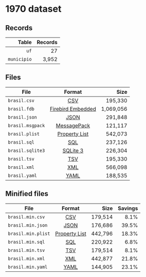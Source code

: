# 1970 dataset

## Records

|       Table | Records |
| -----------:| -------:|
|        `uf` |      27 |
| `municipio` |   3,952 |

## Files

| File             | Format                                                                                 |      Size |
| ---------------- |:--------------------------------------------------------------------------------------:| ---------:|
| `brasil.csv`     | [CSV](https://en.wikipedia.org/wiki/Comma-separated_values)                            |   195,330 |
| `brasil.fdb`     | [Firebird Embedded](https://en.wikipedia.org/wiki/Embedded_database#Firebird_Embedded) | 1,069,056 |
| `brasil.json`    | [JSON](https://en.wikipedia.org/wiki/JSON)                                             |   291,848 |
| `brasil.msgpack` | [MessagePack](https://en.wikipedia.org/wiki/MessagePack)                               |   121,117 |
| `brasil.plist`   | [Property List](https://en.wikipedia.org/wiki/Property_list)                           |   542,073 |
| `brasil.sql`     | [SQL](https://en.wikipedia.org/wiki/SQL)                                               |   237,126 |
| `brasil.sqlite3` | [SQLite 3](https://en.wikipedia.org/wiki/SQLite)                                       |   226,304 |
| `brasil.tsv`     | [TSV](https://en.wikipedia.org/wiki/Tab-separated_values)                              |   195,330 |
| `brasil.xml`     | [XML](https://en.wikipedia.org/wiki/XML)                                               |   566,098 |
| `brasil.yaml`    | [YAML](https://en.wikipedia.org/wiki/YAML)                                             |   188,535 |

## Minified files

| File               | Format                                                       |      Size | Savings |
| ------------------ |:------------------------------------------------------------:| ---------:| -------:|
| `brasil.min.csv`   | [CSV](https://en.wikipedia.org/wiki/Comma-separated_values)  |   179,514 |    8.1% |
| `brasil.min.json`  | [JSON](https://en.wikipedia.org/wiki/JSON)                   |   176,686 |   39.5% |
| `brasil.min.plist` | [Property List](https://en.wikipedia.org/wiki/Property_list) |   442,796 |   18.3% |
| `brasil.min.sql`   | [SQL](https://en.wikipedia.org/wiki/SQL)                     |   220,922 |    6.8% |
| `brasil.min.tsv`   | [TSV](https://en.wikipedia.org/wiki/Tab-separated_values)    |   179,514 |    8.1% |
| `brasil.min.xml`   | [XML](https://en.wikipedia.org/wiki/XML)                     |   442,877 |   21.8% |
| `brasil.min.yaml`  | [YAML](https://en.wikipedia.org/wiki/YAML)                   |   144,905 |   23.1% |